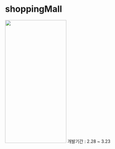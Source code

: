 # shoppingMall
<img src="https://images.pexels.com/photos/5632398/pexels-photo-5632398.jpeg?auto=compress&cs=tinysrgb&w=1260&h=750&dpr=2" width="200" height="400"/>
개발기간 : 2.28 ~ 3.23
